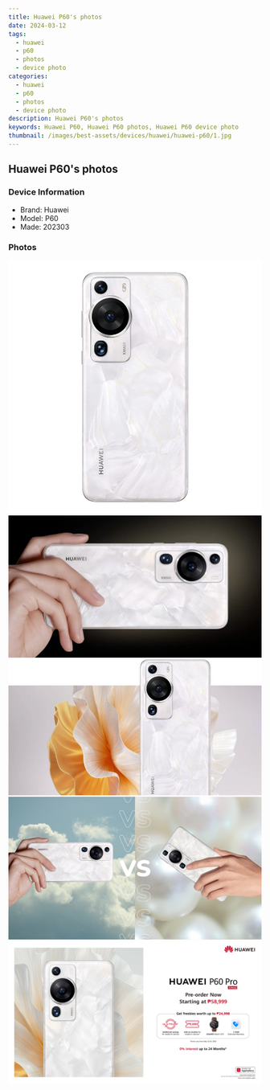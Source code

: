 ```yaml
---
title: Huawei P60's photos
date: 2024-03-12
tags: 
  - huawei
  - p60
  - photos
  - device photo
categories: 
  - huawei
  - p60
  - photos
  - device photo
description: Huawei P60's photos
keywords: Huawei P60, Huawei P60 photos, Huawei P60 device photo
thumbnail: /images/best-assets/devices/huawei/huawei-p60/1.jpg
---
```


## Huawei P60's photos

### Device Information

- Brand: Huawei
- Model: P60
- Made: 202303

### Photos

![/images/best-assets/devices/huawei/huawei-p60/1.jpg](/images/best-assets/devices/huawei/huawei-p60/1.jpg)
![/images/best-assets/devices/huawei/huawei-p60/2.jpg](/images/best-assets/devices/huawei/huawei-p60/2.jpg)
![/images/best-assets/devices/huawei/huawei-p60/3.jpg](/images/best-assets/devices/huawei/huawei-p60/3.jpg)
![/images/best-assets/devices/huawei/huawei-p60/4.jpg](/images/best-assets/devices/huawei/huawei-p60/4.jpg)
![/images/best-assets/devices/huawei/huawei-p60/5.jpg](/images/best-assets/devices/huawei/huawei-p60/5.jpg)
